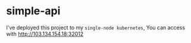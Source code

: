 # simple-api

I've deployed this project to my `single-node kubernetes`,
You can access with http://103.134.154.18:32012